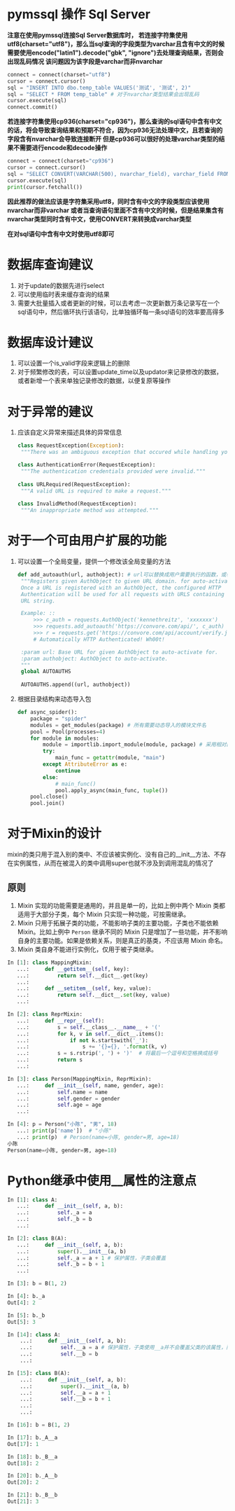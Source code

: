 # pymssql 操作 Sql Server 

**注意在使用pymssql连接Sql Server数据库时，
若连接字符集使用utf8(charset="utf8")，那么当sql查询的字段类型为varchar且含有中文的时候需要使用encode("latin1").decode("gbk", "ignore")去处理查询结果，否则会出现乱码情况
该问题因为该字段是varchar而非nvarchar**

```python
connect = connect(charset="utf8")
cursor = connect.cursor()
sql = "INSERT INTO dbo.temp_table VALUES('测试', '测试', 2)"
sql = "SELECT * FROM temp_table" # 对于nvarchar类型结果会出现乱码
cursor.execute(sql)
connect.commit()
```



**若连接字符集使用cp936(charset="cp936")，那么查询的sql语句中含有中文的话，将会导致查询结果和预期不符合，因为cp936无法处理中文，且若查询的字段含有nvarchar会导致连接断开
但是cp936可以很好的处理varchar类型的结果不需要进行encode和decode操作**

```python
connect = connect(charset="cp936")
cursor = connect.cursor()
sql = "SELECT CONVERT(VARCHAR(500), nvarchar_field), varchar_field FROM temp_table"
cursor.execute(sql)
print(cursor.fetchall())
```



**因此推荐的做法应该是字符集采用utf8，同时含有中文的字段类型应该使用nvarchar而非varchar
或者当查询语句里面不含有中文的时候，但是结果集含有nvarchar类型同时含有中文，使用CONVERT来转换成varchar类型**

**在对sql语句中含有中文时使用utf8即可**

# 数据库查询建议

1. 对于update的数据先进行select
2. 可以使用临时表来缓存查询的结果
3. 需要大批量插入或者更新的时候，可以去考虑一次更新数万条记录写在一个sql语句中，然后循环执行该语句，比单独循环每一条sql语句的效率要高得多

# 数据库设计建议

1. 可以设置一个is\_valid字段来逻辑上的删除
2. 对于频繁修改的表，可以设置update_time以及updator来记录修改的数据，或者新增一个表来单独记录修改的数据，以便复原等操作

# 对于异常的建议

1. 应该自定义异常来描述具体的异常信息

   ```python
   class RequestException(Exception):
   	"""There was an ambiguous exception that occured while handling your request."""
   
   class AuthenticationError(RequestException):
   	"""The authentication credentials provided were invalid."""
   	
   class URLRequired(RequestException):
   	"""A valid URL is required to make a request."""
   	
   class InvalidMethod(RequestException):
   	"""An inappropriate method was attempted."""
   
   ```

   

# 对于一个可由用户扩展的功能

1. 可以设置一个全局变量，提供一个修改该全局变量的方法

   ```python
   def add_autoauth(url, authobject): # url可以替换成用户需要执行的函数，或者模块
   	"""Registers given AuthObject to given URL domain. for auto-activation.
   	Once a URL is registered with an AuthObject, the configured HTTP
   	Authentication will be used for all requests with URLS containing the given
   	URL string.
   
   	Example: ::
   	    >>> c_auth = requests.AuthObject('kennethreitz', 'xxxxxxx')
   	    >>> requests.add_autoauth('https://convore.com/api/', c_auth)
   	    >>> r = requests.get('https://convore.com/api/account/verify.json')
   	    # Automatically HTTP Authenticated! Wh00t!
   
   	:param url: Base URL for given AuthObject to auto-activate for.
   	:param authobject: AuthObject to auto-activate.
   	"""
   	global AUTOAUTHS
   	
   	AUTOAUTHS.append((url, authobject))
   ```

   

2. 根据目录结构来动态导入包

   ```python
   def async_spider():
       package = "spider"
       modules = get_modules(package) # 所有需要动态导入的模块文件名
       pool = Pool(processes=4)
       for module in modules:
           module = importlib.import_module(module, package) # 采用相对路径导入
           try:
               main_func = getattr(module, "main")
           except AttributeError as e:
               continue
           else:
               # main_func()
               pool.apply_async(main_func, tuple())
       pool.close()
       pool.join()
   ```

   

# 对于Mixin的设计

mixin的类只用于混入别的类中、不应该被实例化、没有自己的\_\_init\_\_方法、不存在实例属性，从而在被混入的类中调用super也就不涉及到调用混乱的情况了

## 原则

1. Mixin 实现的功能需要是通用的，并且是单一的，比如上例中两个 Mixin 类都适用于大部分子类，每个 Mixin 只实现一种功能，可按需继承。
2. Mixin 只用于拓展子类的功能，不能影响子类的主要功能，子类也不能依赖 Mixin。比如上例中 `Person` 继承不同的 Mixin 只是增加了一些功能，并不影响自身的主要功能。如果是依赖关系，则是真正的基类，不应该用 Mixin 命名。
3. Mixin 类自身不能进行实例化，仅用于被子类继承。

```python
In [1]: class MappingMixin:
   ...:     def __getitem__(self, key):
   ...:         return self.__dict__.get(key)
   ...:
   ...:     def __setitem__(self, key, value):
   ...:         return self.__dict__.set(key, value)
   ...:

In [2]: class ReprMixin:
   ...:     def __repr__(self):
   ...:         s = self.__class__.__name__ + '('
   ...:         for k, v in self.__dict__.items():
   ...:             if not k.startswith('_'):
   ...:                 s += '{}={}, '.format(k, v)
   ...:         s = s.rstrip(', ') + ')'  # 将最后一个逗号和空格换成括号
   ...:         return s
   ...:

In [3]: class Person(MappingMixin, ReprMixin):
   ...:     def __init__(self, name, gender, age):
   ...:         self.name = name
   ...:         self.gender = gender
   ...:         self.age = age
   ...:

In [4]: p = Person("小陈", "男", 18)
   ...: print(p['name'])  # "小陈"
   ...: print(p)  # Person(name=小陈, gender=男, age=18)
小陈
Person(name=小陈, gender=男, age=18)
```

# Python继承中使用\_\_属性的注意点

```python
In [1]: class A:
   ...:     def __init__(self, a, b):
   ...:         self._a = a
   ...:         self._b = b
   ...:

In [2]: class B(A):
   ...:     def __init__(self, a, b):
   ...:         super().__init__(a, b)
   ...:         self._a = a + 1 # 保护属性，子类会覆盖
   ...:         self._b = b + 1
   ...:

In [3]: b = B(1, 2)

In [4]: b._a
Out[4]: 2

In [5]: b._b
Out[5]: 3

In [14]: class A:
    ...:     def __init__(self, a, b):
    ...:         self.__a = a # 保护属性，子类使用__a并不会覆盖父类的该属性，而是会生成子类自己的私有属性，这一点尤其需要注意
    ...:         self.__b = b
    ...:

In [15]: class B(A):
    ...:     def __init__(self, a, b):
    ...:         super().__init__(a, b)
    ...:         self.__a = a + 1  
    ...:         self.__b = b + 1
    ...:
    ...:

In [16]: b = B(1, 2)

In [17]: b._A__a
Out[17]: 1

In [18]: b._B__a
Out[18]: 2

In [20]: b._A__b
Out[20]: 2

In [21]: b._B__b
Out[21]: 3
```

